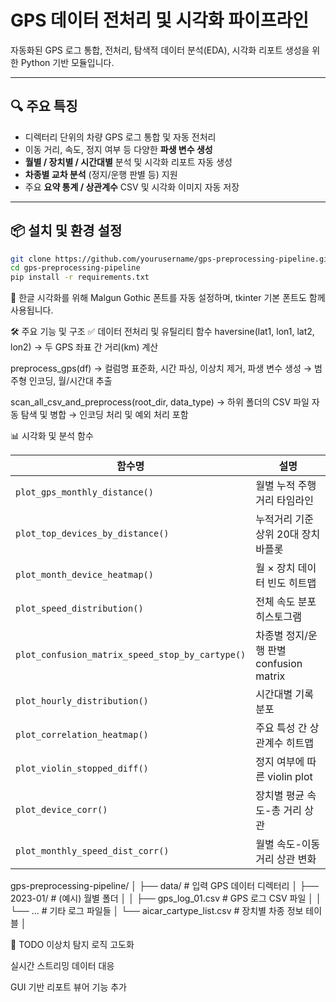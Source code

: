 # GPS 데이터 전처리 및 시각화 파이프라인

자동화된 GPS 로그 통합, 전처리, 탐색적 데이터 분석(EDA), 시각화 리포트 생성을 위한 Python 기반 모듈입니다.

---

## 🔍 주요 특징

- 디렉터리 단위의 차량 GPS 로그 통합 및 자동 전처리
- 이동 거리, 속도, 정지 여부 등 다양한 **파생 변수 생성**
- **월별 / 장치별 / 시간대별** 분석 및 시각화 리포트 자동 생성
- **차종별 교차 분석** (정지/운행 판별 등) 지원
- 주요 **요약 통계 / 상관계수** CSV 및 시각화 이미지 자동 저장

---

## 📦 설치 및 환경 설정

```bash
git clone https://github.com/yourusername/gps-preprocessing-pipeline.git
cd gps-preprocessing-pipeline
pip install -r requirements.txt
```

🔧 한글 시각화를 위해 Malgun Gothic 폰트를 자동 설정하며, tkinter 기본 폰트도 함께 사용됩니다.

🛠️ 주요 기능 및 구조
✅ 데이터 전처리 및 유틸리티 함수
haversine(lat1, lon1, lat2, lon2)
→ 두 GPS 좌표 간 거리(km) 계산

preprocess_gps(df)
→ 컬럼명 표준화, 시간 파싱, 이상치 제거, 파생 변수 생성
→ 범주형 인코딩, 월/시간대 추출

scan_all_csv_and_preprocess(root_dir, data_type)
→ 하위 폴더의 CSV 파일 자동 탐색 및 병합
→ 인코딩 처리 및 예외 처리 포함


📊 시각화 및 분석 함수

| 함수명                                             | 설명                            |
| ----------------------------------------------- | ----------------------------- |
| `plot_gps_monthly_distance()`                   | 월별 누적 주행거리 타임라인               |
| `plot_top_devices_by_distance()`                | 누적거리 기준 상위 20대 장치 바플롯         |
| `plot_month_device_heatmap()`                   | 월 × 장치 데이터 빈도 히트맵             |
| `plot_speed_distribution()`                     | 전체 속도 분포 히스토그램                |
| `plot_confusion_matrix_speed_stop_by_cartype()` | 차종별 정지/운행 판별 confusion matrix |
| `plot_hourly_distribution()`                    | 시간대별 기록 분포                    |
| `plot_correlation_heatmap()`                    | 주요 특성 간 상관계수 히트맵              |
| `plot_violin_stopped_diff()`                    | 정지 여부에 따른 violin plot         |
| `plot_device_corr()`                            | 장치별 평균 속도-총 거리 상관             |
| `plot_monthly_speed_dist_corr()`                | 월별 속도-이동거리 상관 변화              |

gps-preprocessing-pipeline/
│
├── data/                         # 입력 GPS 데이터 디렉터리
│   ├── 2023-01/                  # (예시) 월별 폴더
│   │   ├── gps_log_01.csv        # GPS 로그 CSV 파일
│   │   └── ...                   # 기타 로그 파일들
│   └── aicar_cartype_list.csv    # 장치별 차종 정보 테이블
│


🧩 TODO
이상치 탐지 로직 고도화

실시간 스트리밍 데이터 대응

GUI 기반 리포트 뷰어 기능 추가


